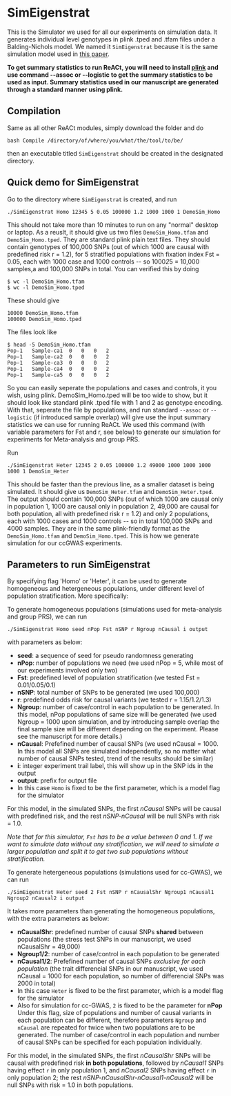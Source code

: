 # SimEigenstrat
This is the Simulator we used for all our experiments on simulation data. It generates individual level genotypes in plink .tped and .tfam files under a Balding-Nichols model. We named it `SimEigenstrat` because it is the same simulation model used in [this paper](https://www.nature.com/articles/ng1847).

**To get summary statistics to run ReACt, you will need to install [plink](https://www.cog-genomics.org/plink/) and use command --assoc or --logistic to get the summary statistics to be used as input. Summary statistics used in our manuscript are generated through a standard manner using plink.**

## Compilation
Same as all other ReACt modules, simply download the folder and do 
```
bash Compile /directory/of/where/you/what/the/tool/to/be/
```
then an executable titled `SimEigenstrat` should be created in the designated directory.

## Quick demo for SimEigenstrat
Go to the directory where `SimEigenstrat` is created, and run 
```
./SimEigenstrat Homo 12345 5 0.05 100000 1.2 1000 1000 1 DemoSim_Homo
```
This should not take more than 10 minutes to run on any "normal" desktop or laptop. As a reuslt, it should give us two files 
`DemoSim_Homo.tfam` and `DemoSim_Homo.tped`. They are standard plink plain text files. They should contain genotypes of 100,000 SNPs (out of which 1000 are causal with predefined risk r = 1.2), for 5 stratified populations with fixation index Fst = 0.05, each with 1000 case and 1000 controls -- so 1000*2*5 = 10,000 samples,a and 100,000 SNPs in total. You can verified this by doing
```
$ wc -l DemoSim_Homo.tfam
$ wc -l DemoSim_Homo.tped
```
These should give 
```
10000 DemoSim_Homo.tfam
100000 DemoSim_Homo.tped
```
The files look like
```
$ head -5 DemoSim_Homo.tfam
Pop-1	Sample-ca1	0	0	0	2
Pop-1	Sample-ca2	0	0	0	2
Pop-1	Sample-ca3	0	0	0	2
Pop-1	Sample-ca4	0	0	0	2
Pop-1	Sample-ca5	0	0	0	2
```
So you can easily seperate the populations and cases and controls, it you wish, using plink. DemoSim_Homo.tped will be too wide to show, but it should look like standard plink .tped file with 1 and 2 as genotype encoding. With that, seperate the file by populations, and run standard `--assoc` or `--logistic` (if introduced sample overlap) will give use the input summary statistics we can use for running ReACt. We used this command (with variable parameters for Fst and r, see below) to generate our simulation for experiments for Meta-analysis and group PRS.

Run 
```
./SimEigenstrat Heter 12345 2 0.05 100000 1.2 49000 1000 1000 1000 1000 1 DemoSim_Heter
```
This should be faster than the previous line, as a smaller dataset is being simulated. It should give us `DemoSim_Heter.tfam` and `DemoSim_Heter.tped`. The output should contain 100,000 SNPs (out of which 1000 are causal only in population 1, 1000 are causal only in population 2, 49,000 are causal for both population, all with predefined risk r = 1.2) and only 2 populations, each with 1000 cases and 1000 controls -- so in total 100,000 SNPs and 4000 samples. They are in the same plink-friendly format as the `DemoSim_Homo.tfam` and `DemoSim_Homo.tped`. This is how we generate simulation for our ccGWAS experiments. 

## Parameters to run SimEigenstrat
By specifying flag 'Homo' or 'Heter', it can be used to generate homogeneous and hetergeneous populations, under different level of population stratification. More specifically:

To generate homogeneous populations (simulations used for meta-analysis and group PRS), we can run 
```
./SimEigenstrat Homo seed nPop Fst nSNP r Ngroup nCausal i output
```
with parameters as below:
* **seed**: a sequence of seed for pseudo randomness generating
* **nPop**: number of populations we need (we used nPop = 5, while most of our experiments involved only two)
* **Fst**: predefined level of population stratification (we tested Fst = 0.01/0.05/0.1)
* **nSNP**: total number of SNPs to be generated (we used 100,000)
* **r**: predefined odds risk for causal variants (we tested r = 1.15/1.2/1.3)
* **Ngroup**: number of case/control in each population to be generated. In this model, nPop populations of same size will be generated (we used Ngroup = 1000 upon simulation, and by introducing sample overlap the final sample size will be different depending on the experiment. Please see the manuscript for more details.)
* **nCausal**: Prefefined number of causal SNPs (we used nCausal = 1000. In this model all SNPs are simulated independently, so no matter what number of causal SNPs tested, trend of the results should be similar)
* **i**: integer experiment trail label, this will show up in the SNP ids in the output
* **output**: prefix for output file
* In this case `Homo` is fixed to be the first parameter, which is a model flag for the simulator

For this model, in the simulated SNPs, the first _nCausal_ SNPs will be causal with predefined risk, and the rest _nSNP-nCausal_ will be null SNPs with risk = 1.0.

_Note that for this simulator, `Fst` has to be a value between 0 and 1. If we want to simulate data without any stratification, we will need to simulate a larger population and split it to get two sub populations without stratification._

To generate hetergeneous populations (simulations used for cc-GWAS), we can run 
```
./SimEigenstrat Heter seed 2 Fst nSNP r nCausalShr Ngroup1 nCausal1 Ngroup2 nCausal2 i output
```
It takes more parameters than generating the homogeneous populations, with the extra parameters as below:
* **nCausalShr**: predefined number of causal SNPs **shared** between populations (the stress test SNPs in our manuscript, we used nCausalShr = 49,000)
* **Ngroup1/2**: number of case/control in each population to be generated
* **nCausal1/2**: Prefefined number of causal SNPs _exclusive for each population_ (the trait differencial SNPs in our manuscript, we used nCausal = 1000 for each population, so number of differencial SNPs was 2000 in total)
* In this case `Heter` is fixed to be the first parameter, which is a model flag for the simulator
* Also for simulation for cc-GWAS, `2` is fixed to be the parameter for **nPop**
Under this flag, size of populations and number of causal variants in each population can be different, therefore parameters `Ngroup` and `nCausal` are repeated for twice when two populations are to be generated. The number of case/control in each population and number of causal SNPs can be specified for each population individually.

For this model, in the simulated SNPs, the first _nCausalShr_ SNPs will be causal with predefined risk **in both populations**, followed by _nCausal1_ SNPs having effect `r` in only population 1,  and _nCausal2_ SNPs having effect `r` in only population 2; the rest _nSNP-nCausalShr-nCausal1-nCausal2_ will be null SNPs with risk = 1.0 in both populations.



